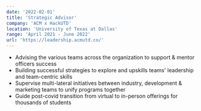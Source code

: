 ```yaml
---
date: '2022-02-01'
title: 'Strategic Advisor'
company: 'ACM x HackUTD'
location: 'University of Texas at Dallas'
range: 'April 2021 - June 2022'
url: 'https://leadership.acmutd.co/'
---
```


- Advising the various teams across the organization to support & mentor officers success
- Building successful strategies to explore and upskills teams' leadership and team-centric skills
- Supervise multi-lateral initiatives between industry, development & marketing teams to unify programs together
- Guide post-covid transition from virtual to in-person offerings for thousands of students
